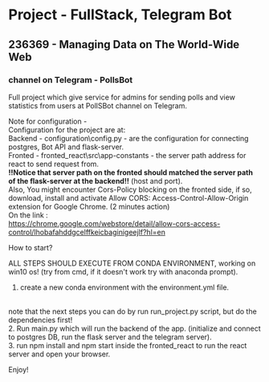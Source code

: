 # Project - FullStack, Telegram Bot
## 	236369 - Managing Data on The World-Wide Web
### channel on Telegram - PollsBot

Full project which give service for admins for sending polls and view statistics from users at PollSBot channel on Telegram.

Note for configuration -
<br/>
Configuration for the project are at:
<br/>
 Backend - configuration\config.py - are the configuration for connecting postgres, Bot API and flask-server.
 <br/>
 Fronted - fronted_react\src\app-constants - the server path address for react to send request from.
 <br/>
 **!!Notice that server path on the fronted should matched the server path of the flask-server at the backend!!** (host and port).
 <br/>
 Also, You might encounter Cors-Policy blocking on the fronted side, if so, download, install and activate
 Allow CORS: Access-Control-Allow-Origin extension for Google Chrome. (2 minutes action)<br/>
 On the link : 
  <br/>
 https://chrome.google.com/webstore/detail/allow-cors-access-control/lhobafahddgcelffkeicbaginigeejlf?hl=en
 

How to start? 
<br/>

ALL STEPS SHOULD EXECUTE FROM CONDA ENVIRONMENT, working on win10 os! (try  from cmd, if it doesn't work try with anaconda prompt).
 <br/>
1. create a new conda environment with the environment.yml file.
<br/>
note that the next steps you can do by run run_project.py script, but do the dependencies first!
<br/>
2. Run main.py which will run the backend of the app. 
(initialize and connect to postgres DB, run the flask server and the telegram server).
 <br/>
3. run npm install and  npm start inside the fronted_react to run the react server and open your browser.



 Enjoy! 
